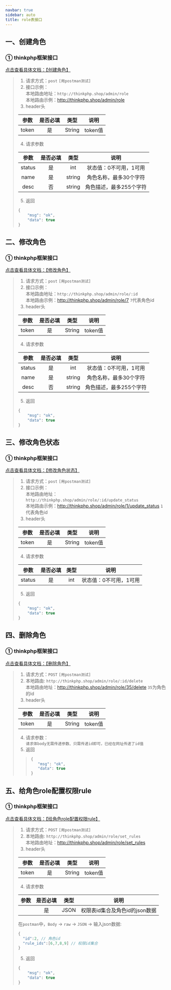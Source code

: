 ```yaml
---
navbar: true
sidebar: auto
title: role表接口
---
```


## 一、创建角色
### ① thinkphp框架接口
<a href="/fourthless/w-a/thinkphp.角色管理.html" target="_blank">点击查看具体文档：【创建角色】</a>  <br/>

> 1. 请求方式：`post` `[用postman测试]`
> 2. 接口示例：<br/>
> 本地路由地址：`http://thinkphp.shop/admin/role` <br/>
> 本地路由示例：<http://thinkphp.shop/admin/role>  
> 3. header头
>
> | 参数   |  是否必填    |  类型    |  说明     |
> | :---:  | :---:       |  :---:   | :---:    |
> | token  |  是         |  String  |  token值  |
> 4. 请求参数
>
> | 参数     |  是否必填    |  类型    |  说明     |
> | :---:    | :---:       |  :---:   | :---:    |
> | status     |  是         |  int  |  状态值：0不可用，1可用     |
> | name     |  是         |  string  |  角色名称，最多30个字符     |
> | desc     |  否         |  string  |  角色描述，最多255个字符     |
> 
> 5. 返回
> ```js
> {
>     "msg": "ok",
>     "data": true
> }
> ```

## 二、修改角色
### ① thinkphp框架接口
<a href="/fourthless/w-a/thinkphp.角色管理.html#二、修改角色" target="_blank">点击查看具体文档：【修改角色】</a>  <br/>

> 1. 请求方式：`post` `[用postman测试]`
> 2. 接口示例：<br/>
> 本地路由地址：`http://thinkphp.shop/admin/role/:id` <br/>
> 本地路由示例：<http://thinkphp.shop/admin/role/7>  `7`代表角色id
> 3. header头
>
> | 参数   |  是否必填    |  类型    |  说明     |
> | :---:  | :---:       |  :---:   | :---:    |
> | token  |  是         |  String  |  token值  |
> 4. 请求参数
>
> | 参数     |  是否必填    |  类型    |  说明     |
> | :---:    | :---:       |  :---:   | :---:    |
> | status     |  是         |  int  |  状态值：0不可用，1可用     |
> | name     |  是         |  string  |  角色名称，最多30个字符     |
> | desc     |  否         |  string  |  角色描述，最多255个字符     |
> 
> 5. 返回
> ```js
> {
>     "msg": "ok",
>     "data": true
> }
> ```

## 三、修改角色状态
### ① thinkphp框架接口
<a href="/fourthless/w-a/thinkphp.角色管理.html#三、修改角色状态" target="_blank">点击查看具体文档：【修改角色状态】</a>  <br/>
> 1. 请求方式：`post` `[用postman测试]`
> 2. 接口示例：<br/>
> 本地路由地址：`http://thinkphp.shop/admin/role/:id/update_status` <br/>
> 本地路由示例：<http://thinkphp.shop/admin/role/1/update_status>  `1`代表角色id
> 3. header头
>
> | 参数   |  是否必填    |  类型    |  说明     |
> | :---:  | :---:       |  :---:   | :---:    |
> | token  |  是         |  String  |  token值  |
> 4. 请求参数
>
> | 参数     |  是否必填    |  类型    |  说明     |
> | :---:    | :---:       |  :---:   | :---:    |
> | status     |  是         |  int  |  状态值：0不可用，1可用     |
> 
> 5. 返回
> ```js
> {
>     "msg": "ok",
>     "data": true
> }
> ```


## 四、删除角色
### ① thinkphp框架接口
<a href="/fourthless/w-a/thinkphp.角色管理.html#四、删除角色" target="_blank">点击查看具体文档：【删除角色】</a>  <br/>

> 1. 请求方式：`POST` `[用postman测试]`
> 2. 本地路由: `http://thinkphp.shop/admin/role/:id/delete` <br/>
> 本地路由地址：<http://thinkphp.shop/admin/role/35/delete> `35`为角色的id
> 3. header头
>
> | 参数   |  是否必填    |  类型    |  说明     |
> | :---:  | :---:       |  :---:   | :---:    |
> | token  |  是         |  String  |  token值  |
> 4. 请求参数：<br/> `请求体body无需传递参数、只需传递id即可，已经在网址传递了id值`
> 5. 返回
>>```js
>> {
>>    "msg": "ok",
>>    "data": true
>> }
>> ```


## 五、给角色role配置权限rule
### ① thinkphp框架接口
<a href="/fourthless/w-a/thinkphp.角色管理.html#五、给角色role配置权限rule" target="_blank">点击查看具体文档：【给角色role配置权限rule】</a>  <br/>

> 1. 请求方式：`POST` `[用postman测试]`
> 2. 本地路由: `http://thinkphp.shop/admin/role/set_rules` <br/>
> 本地路由地址：<http://thinkphp.shop/admin/role/set_rules>
> 3. header头
>
> | 参数   |  是否必填    |  类型    |  说明     |
> | :---:  | :---:       |  :---:   | :---:    |
> | token  |  是         |  String  |  token值  |
> 4. 请求参数
>
> | 参数     |  是否必填    |  类型    |  说明     |
> | :---:    | :---:       |  :---:   | :---:    |
> |      |  是         |  JSON  |   权限表id集合及角色id的json数据    |
> 
> 在`postman`中，`Body` -> `raw` -> `JSON` -> 输入json数据:
> ```js
> {
>   "id":2, // 角色id
>   "rule_ids":[6,7,8,9] // 权限id集合
> }
> ```
> 5. 返回
> ```js
> {
>     "msg": "ok",
>     "data": true
> }
> ```